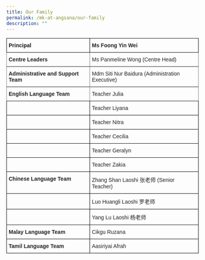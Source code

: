 ```yaml
---
title: Our Family
permalink: /mk-at-angsana/our-family
description: ""
---
```


<style type="text/css">
.tg  {border-collapse:collapse;border-spacing:0;}
.tg td{border-color:black;border-style:solid;border-width:1px;font-family:Arial, sans-serif;font-size:14px;
  overflow:hidden;padding:10px 5px;word-break:normal;}
.tg th{border-color:black;border-style:solid;border-width:1px;font-family:Arial, sans-serif;font-size:14px;
  font-weight:normal;overflow:hidden;padding:10px 5px;word-break:normal;}
.tg .tg-vl7p{color:#222;text-align:left;vertical-align:middle}
.tg .tg-1wig{font-weight:bold;text-align:left;vertical-align:top}
.tg .tg-yla0{font-weight:bold;text-align:left;vertical-align:middle}
.tg .tg-y8xx{border-color:inherit;color:#222;font-weight:bold;text-align:left;vertical-align:top}
.tg .tg-tz56{border-color:inherit;color:#222;text-align:left;vertical-align:middle}
.tg .tg-v41i{color:#222;font-weight:bold;text-align:left;vertical-align:top}
</style>
<table class="tg">
<thead>
  <tr>
    <th class="tg-1wig">Principal</th>
    <th class="tg-yla0"><span style="color:#222;background-color:transparent">Ms Foong Yin Wei</span></th>
  </tr>
</thead>
<tbody>
  <tr>
    <td class="tg-y8xx">Centre Leaders</td>
    <td class="tg-tz56"><span style="color:#222;background-color:transparent">Ms Panmeline Wong</span> (Centre Head)</td>
  </tr>
  <tr>
    <td class="tg-y8xx">Administrative and Support Team</td>
    <td class="tg-tz56"><span style="color:#222;background-color:transparent"> Mdm Siti Nur Baidura</span> (Administration Executive)</td>
  </tr>
  <tr>
    <td class="tg-y8xx">English Language Team</td>
    <td class="tg-tz56"><span style="color:#222;background-color:transparent"> Teacher Julia</span></td>
  </tr>
  <tr>
    <td class="tg-vl7p"><span style="color:#222;background-color:transparent"> </span></td>
    <td class="tg-vl7p"><span style="color:#222;background-color:transparent"> Teacher Liyana</span></td>
  </tr>
  <tr>
    <td class="tg-vl7p"><span style="color:#222;background-color:transparent"> </span></td>
    <td class="tg-vl7p"><span style="color:#222;background-color:transparent"> Teacher Nitra</span></td>
  </tr>
  <tr>
    <td class="tg-vl7p"><span style="color:#222;background-color:transparent"> </span></td>
    <td class="tg-vl7p"><span style="color:#222;background-color:transparent"> Teacher Cecilia</span><br></td>
  </tr>
  <tr>
    <td class="tg-vl7p"><span style="color:#222;background-color:transparent"> </span></td>
    <td class="tg-vl7p"><span style="color:#222;background-color:transparent"> Teacher Geralyn</span></td>
  </tr>
  <tr>
    <td class="tg-vl7p"><span style="color:#222;background-color:transparent"> </span></td>
    <td class="tg-vl7p"><span style="color:#222;background-color:transparent"> Teacher Zakia</span></td>
  </tr>
  <tr>
    <td class="tg-v41i">Chinese Language Team</td>
    <td class="tg-vl7p"><span style="color:#222;background-color:transparent"> Zhang Shan Laoshi 张老师</span> (Senior Teacher)</td>
  </tr>
  <tr>
    <td class="tg-vl7p"><span style="color:#222;background-color:transparent"> </span></td>
    <td class="tg-vl7p"><span style="color:#222;background-color:transparent"> Luo Huangli Laoshi 罗老师</span></td>
  </tr>
  <tr>
    <td class="tg-vl7p"><span style="color:#222;background-color:transparent"> </span></td>
    <td class="tg-vl7p"><span style="color:#222;background-color:transparent"> Yang Lu Laoshi 杨老师</span></td>
  </tr>
  <tr>
    <td class="tg-v41i">Malay Language Team</td>
    <td class="tg-vl7p"><span style="color:#222;background-color:transparent">Cikgu Ruzana</span></td>
  </tr>
  <tr>
    <td class="tg-v41i">Tamil Language Team</td>
    <td class="tg-vl7p"><span style="color:#222;background-color:transparent"> Aasiriyai Afrah</span></td>
  </tr>
</tbody>
</table>